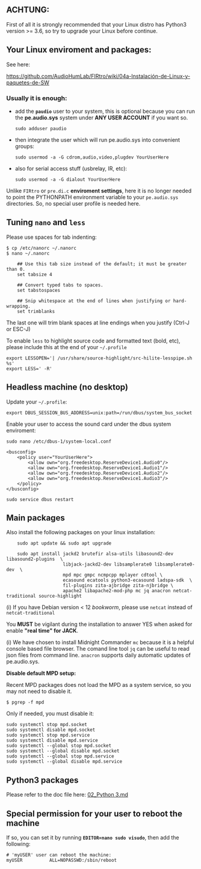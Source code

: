 ## ACHTUNG:

First of all it is strongly recommended that your Linux distro has Python3 version >= 3.6,
so try to upgrade your Linux before continue.

## Your Linux enviroment and packages:

See here: 

https://github.com/AudioHumLab/FIRtro/wiki/04a-Instalación-de-Linux-y-paquetes-de-SW

### Usually it is enough:

- add the **`paudio`** user to your system, this is optional because you can run the **pe.audio.sys** system under **ANY USER ACCOUNT** if you want so.

    `sudo adduser paudio`

- then integrate the user which will run pe.audio.sys into convenient groups:

    `sudo usermod -a -G cdrom,audio,video,plugdev YourUserHere`
    
- also for serial access stuff (usbrelay, IR, etc):

    `sudo usermod -a -G dialout YourUserHere`

Unlike `FIRtro` or `pre.di.c` **enviroment settings**, here it is no longer needed to point the PYTHONPATH environment variable to your `pe.audio.sys` directories. So, no special user profile is needed here.


## Tuning `nano` and `less`

Please use spaces for tab indenting:

    $ cp /etc/nanorc ~/.nanorc
    $ nano ~/.nanorc

        ## Use this tab size instead of the default; it must be greater than 0.
        set tabsize 4

        ## Convert typed tabs to spaces.
        set tabstospaces

        ## Snip whitespace at the end of lines when justifying or hard-wrapping.
        set trimblanks

The last one will trim blank spaces at line endings when you justify (Ctrl-J or ESC-J)

To enable `less` to highlight source code and formatted text (bold, etc), please include this at the end of your `~/.profile`

    export LESSOPEN='| /usr/share/source-highlight/src-hilite-lesspipe.sh %s'
    export LESS=' -R'


## Headless machine (no desktop)

Update your `~/.profile`:

    export DBUS_SESSION_BUS_ADDRESS=unix:path=/run/dbus/system_bus_socket


Enable your user to access the sound card under the dbus system enviroment:

```
sudo nano /etc/dbus-1/system-local.conf
```

```
<busconfig>
    <policy user="YourUserHere">
        <allow own="org.freedesktop.ReserveDevice1.Audio0"/>
        <allow own="org.freedesktop.ReserveDevice1.Audio1"/>
        <allow own="org.freedesktop.ReserveDevice1.Audio2"/>
        <allow own="org.freedesktop.ReserveDevice1.Audio3"/>
    </policy>
</busconfig>
```
    
```
sudo service dbus restart
```
    

## Main packages

Also install the following packages on your linux installation:

```
    sudo apt update && sudo apt upgrade
```

```
    sudo apt install jackd2 brutefir alsa-utils libasound2-dev libasound2-plugins  \
                     libjack-jackd2-dev libsamplerate0 libsamplerate0-dev  \
                     mpd mpc gmpc ncmpcpp mplayer cdtool \
                     ecasound ecatools python3-ecasound ladspa-sdk  \
                     fil-plugins zita-ajbridge zita-njbridge \
                     apache2 libapache2-mod-php mc jq anacron netcat-traditional source-highlight
```

(i) If you have Debian version < 12 _bookworm_, please use `netcat` instead of `netcat-traditional`

You **MUST** be vigilant during the installation to answer YES when asked for enable **"real time" for JACK**.

(i) We have chosen to install Midnight Commander `mc` because it is a helpful console based file browser. The comand line tool `jq` can be useful to read json files from command line. `anacron` supports daily automatic updates of pe.audio.sys.


**Disable default MPD setup:**

Recent MPD packages does not load the MPD as a system service, so you may not need to disable it.

    $ pgrep -f mpd

Only if needed, you must disable it:

    sudo systemctl stop mpd.socket
    sudo systemctl disable mpd.socket
    sudo systemctl stop mpd.service
    sudo systemctl disable mpd.service
    sudo systemctl --global stop mpd.socket
    sudo systemctl --global disable mpd.socket
    sudo systemctl --global stop mpd.service
    sudo systemctl --global disable mpd.service


## Python3 packages

Please refer to the doc file here: [02_Python 3.md](./02_Python%203.md)


## Special permission for your user to reboot the machine

If so, you can set it by running **`EDITOR=nano sudo visudo`**, then add the following:

    # 'myUSER' user can reboot the machine:
    myUSER          ALL=NOPASSWD:/sbin/reboot

